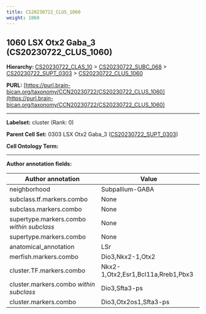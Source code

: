 ```yaml
---
title: CS20230722_CLUS_1060
weight: 1060
---
```

## 1060 LSX Otx2 Gaba_3 (CS20230722_CLUS_1060)
<b>Hierarchy: </b>
[CS20230722_CLAS_10](../CS20230722_CLAS_10) >
[CS20230722_SUBC_068](../CS20230722_SUBC_068) >
[CS20230722_SUPT_0303](../CS20230722_SUPT_0303) >
[CS20230722_CLUS_1060](../CS20230722_CLUS_1060)

**PURL:** [https://purl.brain-bican.org/taxonomy/CCN20230722/CS20230722_CLUS_1060](https://purl.brain-bican.org/taxonomy/CCN20230722/CS20230722_CLUS_1060)

---


**Labelset:** cluster (Rank: 0)

**Parent Cell Set:** 0303 LSX Otx2 Gaba_3 ([CS20230722_SUPT_0303](../CS20230722_SUPT_0303))



**Cell Ontology Term:** 

[MARKER GENES.]: #


---

[TRANSFERRED ANNOTATIONS.]: #


[AUTHOR ANNOTATION FIELDS.]: #


**Author annotation fields:**

| Author annotation | Value |
|-------------------|-------|
|neighborhood|Subpallium-GABA|
|subclass.tf.markers.combo|None|
|subclass.markers.combo|None|
|supertype.markers.combo _within subclass_|None|
|supertype.markers.combo|None|
|anatomical_annotation|LSr|
|merfish.markers.combo|Dio3,Nkx2-1,Otx2|
|cluster.TF.markers.combo|Nkx2-1,Otx2,Esr1,Bcl11a,Rreb1,Pbx3|
|cluster.markers.combo _within subclass_|Dio3,Sfta3-ps|
|cluster.markers.combo|Dio3,Otx2os1,Sfta3-ps|
